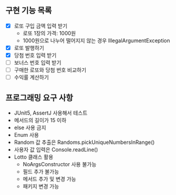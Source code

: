 ## 구현 기능 목록
- [x] 로또 구입 금액 입력 받기
  - 로또 1장의 가격: 1000원
  - 1000원으로 나누어 떨어지지 않는 경우 IllegalArgumentException
- [x] 로또 발행하기
- [x] 당첨 번호 입력 받기
- [ ] 보너스 번호 입력 받기
- [ ] 구매한 로또와 당첨 번호 비교하기
- [ ] 수익률 계산하기

## 프로그래밍 요구 사항
* JUnit5, AssertJ 사용해서 테스트
* 메서드의 길이가 15 이하
* else 사용 금지
* Enum 사용
* Random 값 추출은 Randoms.pickUniqueNumbersInRange()
* 사용자 값 입력은 Console.readLine()
* Lotto 클래스 활용
  * NoArgsConstructor 사용 불가능
  * 필드 추가 불가능
  * 메서드 추가 및 변경 가능
  * 패키지 변경 가능